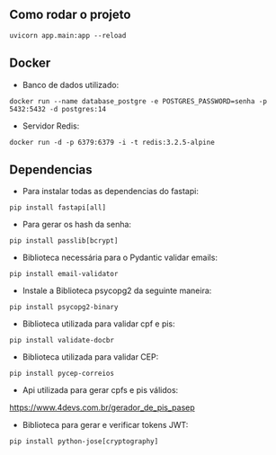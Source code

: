 ## Como rodar o projeto
```
uvicorn app.main:app --reload
```

## Docker
* Banco de dados utilizado:
```
docker run --name database_postgre -e POSTGRES_PASSWORD=senha -p 5432:5432 -d postgres:14
```

* Servidor Redis:
```
docker run -d -p 6379:6379 -i -t redis:3.2.5-alpine
```
## Dependencias

* Para instalar todas as dependencias do fastapi:
```
pip install fastapi[all]
```

* Para gerar os hash da senha:
```
pip install passlib[bcrypt]
```

* Biblioteca necessária para o Pydantic validar emails:
```
pip install email-validator
```

* Instale a Biblioteca psycopg2 da seguinte maneira:
```
pip install psycopg2-binary
```

* Biblioteca utilizada para validar cpf e pis:
```
pip install validate-docbr
```

* Biblioteca utilizada para validar CEP:
```
pip install pycep-correios
```

* Api utilizada para gerar cpfs e pis válidos:

https://www.4devs.com.br/gerador_de_pis_pasep

* Biblioteca para gerar e verificar tokens JWT:
```
pip install python-jose[cryptography]
```
